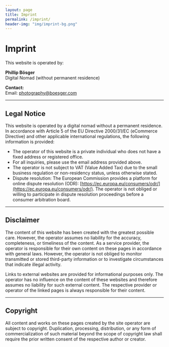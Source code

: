 ```yaml
---
layout: page
title: Imprint
permalink: /imprint/
header-img: "img/imprint-bg.png"
---
```


# Imprint

This website is operated by:

**Phillip Bösger**  
Digital Nomad (without permanent residence)

**Contact:**  
Email: [photography@boesger.com](mailto:photography@boesger.com)

---

## Legal Notice

This website is operated by a digital nomad without a permanent residence. In accordance with Article 5 of the EU Directive 2000/31/EC (eCommerce Directive) and other applicable international regulations, the following information is provided:

- The operator of this website is a private individual who does not have a fixed address or registered office.
- For all inquiries, please use the email address provided above.
- The operator is not subject to VAT (Value Added Tax) due to the small business regulation or non-residency status, unless otherwise stated.
- Dispute resolution: The European Commission provides a platform for online dispute resolution (ODR): [https://ec.europa.eu/consumers/odr/](https://ec.europa.eu/consumers/odr/). The operator is not obliged or willing to participate in dispute resolution proceedings before a consumer arbitration board.

---

## Disclaimer

The content of this website has been created with the greatest possible care. However, the operator assumes no liability for the accuracy, completeness, or timeliness of the content. As a service provider, the operator is responsible for their own content on these pages in accordance with general laws. However, the operator is not obliged to monitor transmitted or stored third-party information or to investigate circumstances that indicate illegal activity.

Links to external websites are provided for informational purposes only. The operator has no influence on the content of these websites and therefore assumes no liability for such external content. The respective provider or operator of the linked pages is always responsible for their content.

---

## Copyright

All content and works on these pages created by the site operator are subject to copyright. Duplication, processing, distribution, or any form of commercialization of such material beyond the scope of copyright law shall require the prior written consent of the respective author or creator.
